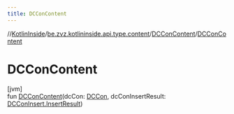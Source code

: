 ```yaml
---
title: DCConContent
---
```

//[KotlinInside](../../../index.html)/[be.zvz.kotlininside.api.type.content](../index.html)/[DCConContent](index.html)/[DCConContent](-d-c-con-content.html)



# DCConContent



[jvm]\
fun [DCConContent](-d-c-con-content.html)(dcCon: [DCCon](../../be.zvz.kotlininside.api.type/-d-c-con/index.html), dcConInsertResult: [DCConInsert.InsertResult](../../be.zvz.kotlininside.api.dccon/-d-c-con-insert/-insert-result/index.html))




